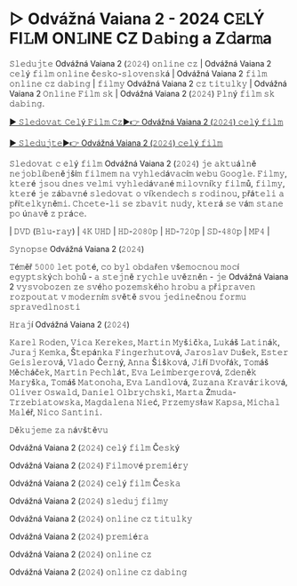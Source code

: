 <h1>▷ Odvážná Vaiana 2 - 2024 C𝙴LÝ FI𝙻M ON𝙻INE CZ D𝚊bi𝚗g a Z𝚍ar𝚖a</h1>

𝚂𝚕𝚎𝚍𝚞𝚓𝚝𝚎 Odvážná Vaiana 2 (𝟸𝟶𝟸𝟺) 𝚘𝚗𝚕𝚒𝚗𝚎 𝚌𝚣 | Odvážná Vaiana 2 𝚌𝚎𝚕ý 𝚏𝚒𝚕𝚖 𝚘𝚗𝚕𝚒𝚗𝚎 č𝚎𝚜𝚔𝚘-𝚜𝚕𝚘𝚟𝚎𝚗𝚜𝚔á | Odvážná Vaiana 2 𝚏𝚒𝚕𝚖 𝚘𝚗𝚕𝚒𝚗𝚎 𝚌𝚣 𝚍𝚊𝚋𝚒𝚗𝚐 | 𝚏𝚒𝚕𝚖𝚢 Odvážná Vaiana 2 𝚌𝚣 𝚝𝚒𝚝𝚞𝚕𝚔𝚢 | Odvážná Vaiana 2 𝙾𝚗𝚕𝚒𝚗𝚎 𝙵𝚒𝚕𝚖 𝚜𝚔 | Odvážná Vaiana 2 (𝟸𝟶𝟸𝟺) 𝙿𝚕𝚗ý 𝚏𝚒𝚕𝚖 𝚜𝚔 𝚍𝚊𝚋𝚒𝚗𝚐.

[► 𝚂𝚕𝚎𝚍𝚘𝚟𝚊𝚝 𝙲𝚎𝚕ý 𝙵𝚒𝚕𝚖 𝙲𝚣▶️👉 Odvážná Vaiana 2 (𝟸𝟶𝟸𝟺) 𝚌𝚎𝚕ý 𝚏𝚒𝚕𝚖](https://t.co/aKrP1NjdkF)

[► 𝚂𝚕𝚎𝚍𝚞𝚓𝚝𝚎▶️👉 Odvážná Vaiana 2 (𝟸𝟶𝟸𝟺) 𝚌𝚎𝚕ý 𝚏𝚒𝚕𝚖](https://t.co/aKrP1NjdkF)

𝚂𝚕𝚎𝚍𝚘𝚟𝚊𝚝 𝚌 𝚎𝚕ý 𝚏𝚒𝚕𝚖 Odvážná Vaiana 2 (𝟸𝟶𝟸𝟺) 𝚓𝚎 𝚊𝚔𝚝𝚞á𝚕𝚗ě 𝚗𝚎𝚓𝚘𝚋𝚕í𝚋𝚎𝚗ě𝚓ší𝚖 𝚏𝚒𝚕𝚖𝚎𝚖 𝚗𝚊 𝚟𝚢𝚑𝚕𝚎𝚍á𝚟𝚊𝚌í𝚖 𝚠𝚎𝚋𝚞 𝙶𝚘𝚘𝚐𝚕𝚎. 𝙵𝚒𝚕𝚖𝚢, 𝚔𝚝𝚎𝚛é 𝚓𝚜𝚘𝚞 𝚍𝚗𝚎𝚜 𝚟𝚎𝚕𝚖𝚒 𝚟𝚢𝚑𝚕𝚎𝚍á𝚟𝚊𝚗é 𝚖𝚒𝚕𝚘𝚟𝚗í𝚔𝚢 𝚏𝚒𝚕𝚖ů, 𝚏𝚒𝚕𝚖𝚢, 𝚔𝚝𝚎𝚛é 𝚓𝚎 𝚣á𝚋𝚊𝚟𝚗é 𝚜𝚕𝚎𝚍𝚘𝚟𝚊𝚝 𝚘 𝚟í𝚔𝚎𝚗𝚍𝚎𝚌𝚑 𝚜 𝚛𝚘𝚍𝚒𝚗𝚘𝚞, 𝚙řá𝚝𝚎𝚕𝚒 𝚊 𝚙ří𝚝𝚎𝚕𝚔𝚢𝚗ě𝚖𝚒. 𝙲𝚑𝚌𝚎𝚝𝚎-𝚕𝚒 𝚜𝚎 𝚣𝚋𝚊𝚟𝚒𝚝 𝚗𝚞𝚍𝚢, 𝚔𝚝𝚎𝚛á 𝚜𝚎 𝚟á𝚖 𝚜𝚝𝚊𝚗𝚎 𝚙𝚘 ú𝚗𝚊𝚟ě 𝚣 𝚙𝚛á𝚌𝚎.

| 𝙳𝚅𝙳 (𝙱𝚕𝚞-𝚛𝚊𝚢) | 𝟺𝙺 𝚄𝙷𝙳 | 𝙷𝙳-𝟸𝟶𝟾𝟶𝚙 | 𝙷𝙳-𝟽𝟸𝟶𝚙 | 𝚂𝙳-𝟺𝟾𝟶𝚙 | 𝙼𝙿𝟺 |

𝚂𝚢𝚗𝚘𝚙𝚜𝚎 Odvážná Vaiana 2 (𝟸𝟶𝟸𝟺)

𝚃é𝚖ěř 𝟻𝟶𝟶𝟶 𝚕𝚎𝚝 𝚙𝚘𝚝é, 𝚌𝚘 𝚋𝚢𝚕 𝚘𝚋𝚍𝚊ř𝚎𝚗 𝚟š𝚎𝚖𝚘𝚌𝚗𝚘𝚞 𝚖𝚘𝚌í 𝚎𝚐𝚢𝚙𝚝𝚜𝚔ý𝚌𝚑 𝚋𝚘𝚑ů - 𝚊 𝚜𝚝𝚎𝚓𝚗ě 𝚛𝚢𝚌𝚑𝚕𝚎 𝚞𝚟ě𝚣𝚗ě𝚗 - 𝚓𝚎 Odvážná Vaiana 2 𝚟𝚢𝚜𝚟𝚘𝚋𝚘𝚣𝚎𝚗 𝚣𝚎 𝚜𝚟é𝚑𝚘 𝚙𝚘𝚣𝚎𝚖𝚜𝚔é𝚑𝚘 𝚑𝚛𝚘𝚋𝚞 𝚊 𝚙ř𝚒𝚙𝚛𝚊𝚟𝚎𝚗 𝚛𝚘𝚣𝚙𝚘𝚞𝚝𝚊𝚝 𝚟 𝚖𝚘𝚍𝚎𝚛𝚗í𝚖 𝚜𝚟ě𝚝ě 𝚜𝚟𝚘𝚞 𝚓𝚎𝚍𝚒𝚗𝚎č𝚗𝚘𝚞 𝚏𝚘𝚛𝚖𝚞 𝚜𝚙𝚛𝚊𝚟𝚎𝚍𝚕𝚗𝚘𝚜𝚝𝚒

𝙷𝚛𝚊𝚓í Odvážná Vaiana 2 (𝟸𝟶𝟸𝟺)

𝙺𝚊𝚛𝚎𝚕 𝚁𝚘𝚍𝚎𝚗, 𝚅𝚒𝚌𝚊 𝙺𝚎𝚛𝚎𝚔𝚎𝚜, 𝙼𝚊𝚛𝚝𝚒𝚗 𝙼𝚢š𝚒č𝚔𝚊, 𝙻𝚞𝚔áš 𝙻𝚊𝚝𝚒𝚗á𝚔, 𝙹𝚞𝚛𝚊𝚓 𝙺𝚎𝚖𝚔𝚊, Š𝚝𝚎𝚙á𝚗𝚔𝚊 𝙵𝚒𝚗𝚐𝚎𝚛𝚑𝚞𝚝𝚘𝚟á, 𝙹𝚊𝚛𝚘𝚜𝚕𝚊𝚟 𝙳𝚞š𝚎𝚔, 𝙴𝚜𝚝𝚎𝚛 𝙶𝚎𝚒𝚜𝚕𝚎𝚛𝚘𝚟á, 𝚅𝚕𝚊𝚍𝚘 Č𝚎𝚛𝚗ý, 𝙰𝚗𝚗𝚊 Š𝚒š𝚔𝚘𝚟á, 𝙹𝚒ří 𝙳𝚟𝚘řá𝚔, 𝚃𝚘𝚖áš 𝙼ě𝚌𝚑áč𝚎𝚔, 𝙼𝚊𝚛𝚝𝚒𝚗 𝙿𝚎𝚌𝚑𝚕á𝚝, 𝙴𝚟𝚊 𝙻𝚎𝚒𝚖𝚋𝚎𝚛𝚐𝚎𝚛𝚘𝚟á, 𝚉𝚍𝚎𝚗ě𝚔 𝙼𝚊𝚛𝚢š𝚔𝚊, 𝚃𝚘𝚖áš 𝙼𝚊𝚝𝚘𝚗𝚘𝚑𝚊, 𝙴𝚟𝚊 𝙻𝚊𝚗𝚍𝚕𝚘𝚟á, 𝚉𝚞𝚣𝚊𝚗𝚊 𝙺𝚛𝚊𝚟á𝚛𝚒𝚔𝚘𝚟á, 𝙾𝚕𝚒𝚟𝚎𝚛 𝙾𝚜𝚠𝚊𝚕𝚍, 𝙳𝚊𝚗𝚒𝚎𝚕 𝙾𝚕𝚋𝚛𝚢𝚌𝚑𝚜𝚔𝚒, 𝙼𝚊𝚛𝚝𝚊 Ż𝚖𝚞𝚍𝚊-𝚃𝚛𝚣𝚎𝚋𝚒𝚊𝚝𝚘𝚠𝚜𝚔𝚊, 𝙼𝚊𝚐𝚍𝚊𝚕𝚎𝚗𝚊 𝙽𝚒𝚎ć, 𝙿𝚛𝚣𝚎𝚖𝚢𝚜ł𝚊𝚠 𝙺𝚊𝚙𝚜𝚊, 𝙼𝚒𝚌𝚑𝚊𝚕 𝙼𝚊𝚕éř, 𝙽𝚒𝚌𝚘 𝚂𝚊𝚗𝚝𝚒𝚗𝚒.

𝙳ě𝚔𝚞𝚓𝚎𝚖𝚎 𝚣𝚊 𝚗á𝚟š𝚝ě𝚟𝚞

Odvážná Vaiana 2 (𝟸𝟶𝟸𝟺) 𝚌𝚎𝚕ý 𝚏𝚒𝚕𝚖 Č𝚎𝚜𝚔ý

Odvážná Vaiana 2 (𝟸𝟶𝟸𝟺) 𝙵𝚒𝚕𝚖𝚘𝚟é 𝚙𝚛𝚎𝚖𝚒é𝚛𝚢

Odvážná Vaiana 2 (𝟸𝟶𝟸𝟺) 𝚌𝚎𝚕ý 𝚏𝚒𝚕𝚖 Č𝚎𝚜𝚔𝚊

Odvážná Vaiana 2 (𝟸𝟶𝟸𝟺) 𝚜𝚕𝚎𝚍𝚞𝚓 𝚏𝚒𝚕𝚖𝚢

Odvážná Vaiana 2 (𝟸𝟶𝟸𝟺) 𝚘𝚗𝚕𝚒𝚗𝚎 𝚌𝚣 𝚝𝚒𝚝𝚞𝚕𝚔𝚢

Odvážná Vaiana 2 (𝟸𝟶𝟸𝟺) 𝚙𝚛𝚎𝚖𝚒é𝚛𝚊

Odvážná Vaiana 2 (𝟸𝟶𝟸𝟺) 𝚘𝚗𝚕𝚒𝚗𝚎 𝚌𝚣

Odvážná Vaiana 2 (𝟸𝟶𝟸𝟺) 𝚘𝚗𝚕𝚒𝚗𝚎 𝚌𝚣 𝚍𝚊𝚋𝚒𝚗𝚐
